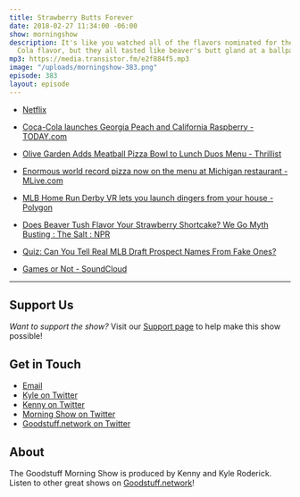 ```yaml
---
title: Strawberry Butts Forever
date: 2018-02-27 11:34:00 -06:00
show: morningshow
description: It's like you watched all of the flavors nominated for the next Coca
  Cola flavor, but they all tasted like beaver's butt gland at a ballpark.
mp3: https://media.transistor.fm/e2f884f5.mp3
image: "/uploads/morningshow-383.png"
episode: 383
layout: episode
---
```


* [Netflix](https://www.netflix.com/title/80170368)

* [Coca-Cola launches Georgia Peach and California Raspberry - TODAY.com](https://www.today.com/food/coca-cola-launches-georgia-peach-california-raspberry-t123783)

* [Olive Garden Adds Meatball Pizza Bowl to Lunch Duos Menu - Thrillist](https://www.thrillist.com/news/nation/olive-garden-adds-meatball-pizza-bowl-to-lunch-duos-menu)

* [Enormous world record pizza now on the menu at Michigan restaurant - MLive.com](http://www.mlive.com/food/index.ssf/2018/02/enormous_world_record_pizza_no.html)

* [MLB Home Run Derby VR lets you launch dingers from your house - Polygon](https://www.polygon.com/2018/2/22/17040566/mlb-home-run-derby-vr-playstation-psvr-htc-vive)

* [Does Beaver Tush Flavor Your Strawberry Shortcake? We Go Myth Busting : The Salt : NPR](https://www.npr.org/sections/thesalt/2014/03/26/293406191/does-beaver-tush-flavor-your-strawberry-shortcake-we-go-myth-busting)

* [Quiz: Can You Tell Real MLB Draft Prospect Names From Fake Ones?](https://deadspin.com/quiz-can-you-tell-real-mlb-draft-prospect-names-from-f-1821019259)

* [Games or Not - SoundCloud](https://soundcloud.com/falcon-heavy/sets/games-or-not)

---

## Support Us
*Want to support the show?* Visit our [Support page](https://goodstuff.network/support) to help make this show possible!

## Get in Touch
* [Email](mailto:kyle@goodstuff.network)
* [Kyle on Twitter](http://twitter.com/dogburps)
* [Kenny on Twitter](http://twitter.com/pizzarobotics)
* [Morning Show on Twitter](http://twitter.com/morningshowam)
* [Goodstuff.network on Twitter](http://twitter.com/goodstufffm)

## About
The Goodstuff Morning Show is produced by Kenny and Kyle Roderick. Listen to other great shows on [Goodstuff.network](http://goodstuff.network/shows)!
